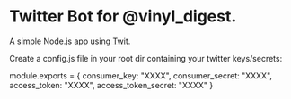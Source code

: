 # Twitter Bot for @vinyl_digest.

A simple Node.js app using [Twit](https://github.com/ttezel/twit).

Create a config.js file in your root dir containing your twitter keys/secrets:

module.exports = {
	consumer_key: "XXXX",
	consumer_secret: "XXXX",
	access_token: "XXXX",
	access_token_secret: "XXXX"
}